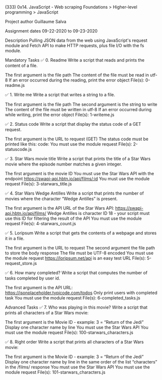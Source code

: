 (333) 0x14. JavaScript - Web scraping
Foundations > Higher-level programming > JavaScript

Project author
Guillaume Salva

Assignment dates
09-22-2020 to 09-23-2020

Description
Pulling JSON data from the web using JavaScript's request module and Fetch API to make HTTP requests, plus file I/O with the fs module.

Mandatory Tasks
✅ 0. Readme
Write a script that reads and prints the content of a file.

The first argument is the file path
The content of the file must be read in utf-8
If an error occurred during the reading, print the error object
File(s): 0-readme.js

✅ 1. Write me
Write a script that writes a string to a file.

The first argument is the file path
The second argument is the string to write
The content of the file must be written in utf-8
If an error occurred during while writing, print the error object
File(s): 1-writeme.js

✅ 2. Status code
Write a script that display the status code of a GET request.

The first argument is the URL to request (GET)
The status code must be printed like this: code: <status code>
You must use the module request
File(s): 2-statuscode.js

✅ 3. Star Wars movie title
Write a script that prints the title of a Star Wars movie where the episode number matches a given integer.

The first argument is the movie ID
You must use the Star Wars API with the endpoint https://swapi-api.hbtn.io/api/films/:id
You must use the module request
File(s): 3-starwars_title.js

✅ 4. Star Wars Wedge Antilles
Write a script that prints the number of movies where the character “Wedge Antilles” is present.

The first argument is the API URL of the Star Wars API: https://swapi-api.hbtn.io/api/films/
Wedge Antilles is character ID 18 - your script must use this ID for filtering the result of the API
You must use the module request
File(s): 4-starwars_count.js

✅ 5. Loripsum
Write a script that gets the contents of a webpage and stores it in a file.

The first argument is the URL to request
The second argument the file path to store the body response
The file must be UTF-8 encoded
You must use the module request
https://loripsum.net/api is an easy test URL
File(s): 5-request_store.js

✅ 6. How many completed?
Write a script that computes the number of tasks completed by user id.

The first argument is the API URL: https://jsonplaceholder.typicode.com/todos
Only print users with completed task
You must use the module request
File(s): 6-completed_tasks.js

Advanced Tasks
✅ 7. Who was playing in this movie?
Write a script that prints all characters of a Star Wars movie:

The first argument is the Movie ID - example: 3 = “Return of the Jedi”
Display one character name by line
You must use the Star Wars API
You must use the module request
File(s): 100-starwars_characters.js

✅ 8. Right order
Write a script that prints all characters of a Star Wars movie:

The first argument is the Movie ID - example: 3 = “Return of the Jedi”
Display one character name by line in the same order of the list “characters” in the /films/ response
You must use the Star Wars API
You must use the module request
File(s): 101-starwars_characters.js
